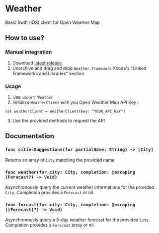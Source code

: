 #  Weather

Basic Swift (iOS) client for Open Weather Map

## How to use?

### Manual integration
1. Download [latest release](https://github.com/adhumi/Weather/releases)
2. Unarchive and drag and drop `Weather.framework` Xcode's "Linked Frameworks and Libraries" section

### Usage
1. Use `import Weather`
2. Initialize `WeatherClient` with you Open Weather Map API Key :
```
let weatherClient = WeatherClient(key: "YOUR_API_KEY")
```
3. Use the provided methods to request the API

## Documentation

### `func citiesSuggestions(for partialName: String) -> [City]`
Returns an array of `City` matching the provided name

### `func weather(for city: City, completion: @escaping (Forecast?) -> Void)`
Asynchronously query the current weather informations for the provided `City`. Completion provides a `Forecast` or nil.

### `func forcast(for city: City, completion: @escaping ([Forecast]?) -> Void)`
Asynchronously query a 5-day weather forecast for the provided `City`. Completion provides a `Forecast` array or nil.
